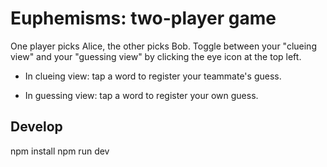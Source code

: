 # Euphemisms: two-player game

One player picks Alice, the other picks Bob. Toggle between your "clueing
view" and your "guessing view" by clicking the eye icon at the top left.

* In clueing view: tap a word to register your teammate's guess.

* In guessing view: tap a word to register your own guess.

## Develop

npm install
npm run dev



